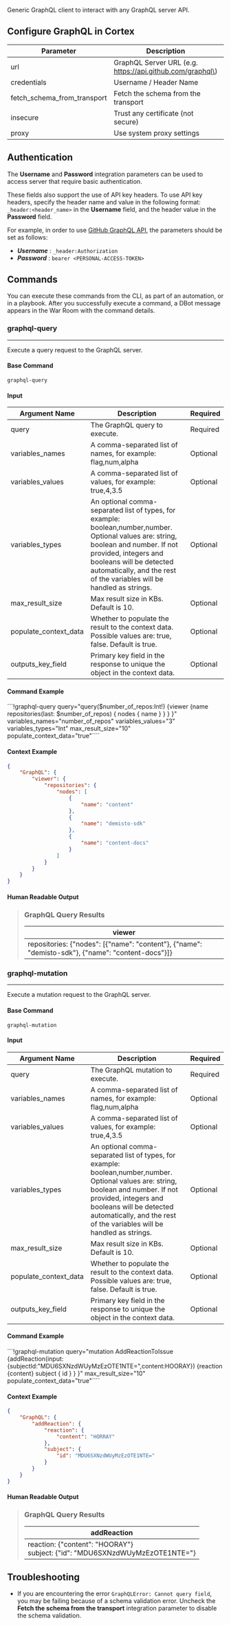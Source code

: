 Generic GraphQL client to interact with any GraphQL server API.

## Configure GraphQL in Cortex


| **Parameter** | **Description** | **Required** |
| --- | --- | --- |
| url | GraphQL Server URL \(e.g. <https://api.github.com/graphql\>) | True |
| credentials | Username / Header Name | False |
| fetch_schema_from_transport | Fetch the schema from the transport | False |
| insecure | Trust any certificate \(not secure\) | False |
| proxy | Use system proxy settings | False |


## Authentication

The **Username** and **Password** integration parameters can be used to access server that require basic authentication.

These fields also support the use of API key headers. To use API key headers, specify the header name and value in the following format:
`_header:<header_name>` in the **Username** field, and the header value in the **Password** field.

For example, in order to use
[GitHub GraphQL API](https://docs.github.com/en/graphql), the parameters
should be set as follows:

- ***Username*** : `_header:Authorization`
- ***Password*** : `bearer <PERSONAL-ACCESS-TOKEN>`

## Commands

You can execute these commands from the CLI, as part of an automation, or in a playbook.
After you successfully execute a command, a DBot message appears in the War Room with the command details.

### graphql-query

***
Execute a query request to the GraphQL server.


#### Base Command

`graphql-query`

#### Input

| **Argument Name** | **Description** | **Required** |
| --- | --- | --- |
| query | The GraphQL query to execute. | Required |
| variables_names | A comma-separated list of names, for example: flag,num,alpha | Optional |
| variables_values | A comma-separated list of values, for example: true,4,3.5 | Optional |
| variables_types | An optional comma-separated list of types, for example: boolean,number,number. Optional values are: string, boolean and number. If not provided, integers and booleans will be detected automatically, and the rest of the variables will be handled as strings. | Optional |
| max_result_size | Max result size in KBs. Default is 10. | Optional |
| populate_context_data | Whether to populate the result to the context data. Possible values are: true, false. Default is true. | Optional |
| outputs_key_field | Primary key field in the response to unique the object in the context data. | Optional |

#### Command Example

```!graphql-query query="query($number_of_repos:Int!) {viewer {name repositories(last: $number_of_repos) { nodes { name } } } }" variables_names="number_of_repos" variables_values="3" variables_types="Int" max_result_size="10" populate_context_data="true"````

#### Context Example

```json
{
    "GraphQL": {
        "viewer": {
            "repositories": {
                "nodes": [
                    {
                        "name": "content"
                    },
                    {
                        "name": "demisto-sdk"
                    },
                    {
                        "name": "content-docs"
                    }
                ]
            }
        }
    }
}
```

#### Human Readable Output

>### GraphQL Query Results
>
>| viewer |
>|---|
>| repositories: {"nodes": [{"name": "content"}, {"name": "demisto-sdk"}, {"name": "content-docs"}]} |

### graphql-mutation

***
Execute a mutation request to the GraphQL server.


#### Base Command

`graphql-mutation`

#### Input

| **Argument Name** | **Description** | **Required** |
| --- | --- | --- |
| query | The GraphQL mutation to execute. | Required |
| variables_names | A comma-separated list of names, for example: flag,num,alpha | Optional |
| variables_values | A comma-separated list of values, for example: true,4,3.5 | Optional |
| variables_types | An optional comma-separated list of types, for example: boolean,number,number. Optional values are: string, boolean and number. If not provided, integers and booleans will be detected automatically, and the rest of the variables will be handled as strings. | Optional |
| max_result_size | Max result size in KBs. Default is 10. | Optional |
| populate_context_data | Whether to populate the result to the context data. Possible values are: true, false. Default is true. | Optional |
| outputs_key_field | Primary key field in the response to unique the object in the context data. | Optional |

#### Command Example

```!graphql-mutation query="mutation AddReactionToIssue {addReaction(input:{subjectId:"MDU6SXNzdWUyMzEzOTE1NTE=",content:HOORAY}) {reaction {content} subject { id } } }" max_result_size="10" populate_context_data="true"````

#### Context Example

```json
{
    "GraphQL": {
        "addReaction": {
            "reaction": {
                "content": "HORRAY"
            },
            "subject": {
                "id": "MDU6SXNzdWUyMzEzOTE1NTE="
            }
        }
    }
}
```

#### Human Readable Output

>### GraphQL Query Results
>
>| addReaction |
>|---|
>| reaction: {"content": "HOORAY"}<br/>subject: {"id": "MDU6SXNzdWUyMzEzOTE1NTE="} |

## Troubleshooting

- If you are encountering the error `GraphQLError: Cannot query field`, you may be failing because of a schema validation error. Uncheck the **Fetch the schema from the transport** integration parameter to disable the schema validation.